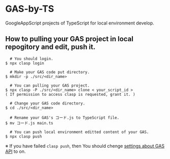 # GAS-by-TS

GoogleAppScript projects of TypeScript for local environment develop.

## How to pulling your GAS project in local repogitory and edit, push it.

```
  # You should login.
$ npx clasp login

  # Make your GAS code put directory.
$ mkdir -p ./src/<dir_name>

  # You can pulling your GAS project.
$ npx clasp -P ./src/<dir_name> clone < your_script_id >
( If permission to access clasp is requested, grant it. )

  # Change your GAS code directory.
$ cd ./src/<dir_name>

  # Rename your GAS's コード.js to TypeScript file.
$ mv コード.js main.ts

  # You can push local environment editted content of your GAS.
$ npx clasp push
```

※ If you have failed `clasp push`, then You should chenge [settings about GAS API](https://script.google.com/home/usersettings) to on.
